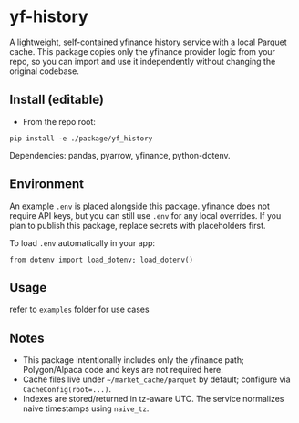 # yf-history

A lightweight, self-contained yfinance history service with a local Parquet cache. This package copies only the yfinance provider logic from your repo, so you can import and use it independently without changing the original codebase.

## Install (editable)

- From the repo root:

```
pip install -e ./package/yf_history
```

Dependencies: pandas, pyarrow, yfinance, python-dotenv.

## Environment

An example `.env` is placed alongside this package. yfinance does not require API keys, but you can still use `.env` for any local overrides. If you plan to publish this package, replace secrets with placeholders first.

To load `.env` automatically in your app:

```
from dotenv import load_dotenv; load_dotenv()
```

## Usage

refer to `examples` folder for use cases

## Notes
- This package intentionally includes only the yfinance path; Polygon/Alpaca code and keys are not required here.
- Cache files live under `~/market_cache/parquet` by default; configure via `CacheConfig(root=...)`.
- Indexes are stored/returned in tz-aware UTC. The service normalizes naive timestamps using `naive_tz`.

